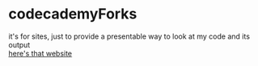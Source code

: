 # codecademyForks
it's for sites, just to provide a presentable way to look at my code and its output  
[here's that website](https://astrlSchool.github.io/codecademyForks)
